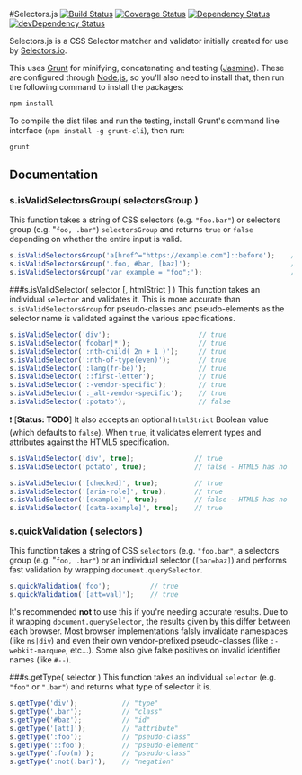 #Selectors.js
[![Build Status](https://travis-ci.org/temp-selectors/selectors.js.svg?branch=master)](https://travis-ci.org/temp-selectors/selectors.js)
[![Coverage Status](https://coveralls.io/repos/github/JamesDonnelly/selectors.js/badge.svg?branch=master)](https://coveralls.io/github/JamesDonnelly/selectors.js?branch=master)
[![Dependency Status](https://david-dm.org/temp-selectors/selectors.js.svg)](https://david-dm.org/temp-selectors/selectors.js)
[![devDependency Status](https://david-dm.org/temp-selectors/selectors.js/dev-status.svg)](https://david-dm.org/temp-selectors/selectors.js#info=devDependencies)

Selectors.js is a CSS Selector matcher and validator initially created for use by [Selectors.io](https://selectors.io).

This uses [Grunt](http://gruntjs.com) for minifying, concatenating and testing ([Jasmine](http://jasmine.github.io/)). These are configured through [Node.js](https://nodejs.org/en/), so you'll also need to install that, then run the following command to install the packages:

```JavaScript
npm install
```

To compile the dist files and run the testing, install Grunt's command line interface (`npm install -g grunt-cli`), then run:

```JavaScript
grunt
```

## Documentation
### s.isValidSelectorsGroup( selectorsGroup )
This function takes a string of CSS selectors (e.g. `"foo.bar"`) or selectors group (e.g. "`foo, .bar"`) `selectorsGroup` and returns `true` or `false` depending on whether the entire input is valid.

```JavaScript
s.isValidSelectorsGroup('a[href^="https://example.com"]::before');    // true
s.isValidSelectorsGroup('.foo, #bar, [baz]');                         // true
s.isValidSelectorsGroup('var example = "foo";');                      // false
```

###s.isValidSelector( selector [, htmlStrict ] )
This function takes an individual `selector` and validates it. This is more accurate than `s.isValidSelectorsGroup` for pseudo-classes and pseudo-elements as the selector name is validated against the various specifications.

```JavaScript
s.isValidSelector('div');                      // true
s.isValidSelector('foobar|*');                 // true
s.isValidSelector(':nth-child( 2n + 1 )');     // true
s.isValidSelector(':nth-of-type(even)');       // true
s.isValidSelector(':lang(fr-be)');             // true
s.isValidSelector('::first-letter');           // true
s.isValidSelector(':-vendor-specific');        // true
s.isValidSelector(':_alt-vendor-specific');    // true
s.isValidSelector(':potato');                  // false
```

:heavy_exclamation_mark: [**Status: TODO**]
It also accepts an optional `htmlStrict` Boolean value (which defaults to `false`). When `true`, it validates element types and attributes against the HTML5 specification.


```JavaScript
s.isValidSelector('div', true);               // true
s.isValidSelector('potato', true);            // false - HTML5 has no `potato` element

s.isValidSelector('[checked]', true);         // true
s.isValidSelector('[aria-role]', true);       // true
s.isValidSelector('[example]', true);         // false - HTML5 has no `example` attribute
s.isValidSelector('[data-example]', true);    // true
```

### s.quickValidation ( selectors )
This function takes a string of CSS `selectors` (e.g. `"foo.bar"`, a selectors group (e.g. "`foo, .bar"`) or an individual selector (`[bar=baz]`) and performs fast validation by wrapping `document.querySelector`.

```JavaScript
s.quickValidation('foo');          // true
s.quickValidation('[att=val]');    // true
```

It's recommended **not** to use this if you're needing accurate results. Due to it wrapping `document.querySelector`, the results given by this differ between each browser. Most browser implementations falsly invalidate namespaces (like `ns|div`) and even their own vendor-prefixed pseudo-classes (like `:-webkit-marquee`, etc...). Some also give false positives on invalid identifier names (like `#--`).

###s.getType( selector )
This function takes an individual `selector` (e.g. `"foo"` or `".bar"`) and returns what type of selector it is.

```JavaScript
s.getType('div');           // "type"
s.getType('.bar');          // "class"
s.getType('#baz');          // "id"
s.getType('[att]');         // "attribute"
s.getType(':foo');          // "pseudo-class"
s.getType('::foo');         // "pseudo-element"
s.getType(':foo(n)');       // "pseudo-class"
s.getType(':not(.bar)');    // "negation"
```